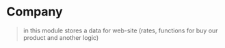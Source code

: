 # Company
> in this module stores a data for web-site (rates, functions for buy our product and another logic)